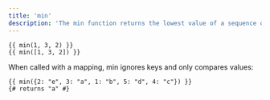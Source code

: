 ```yaml
---
title: 'min'
description: 'The min function returns the lowest value of a sequence or a set of values.'
---
```


```canvas {% process=false>
{{ min(1, 3, 2) }}
{{ min([1, 3, 2]) }}
```

When called with a mapping, min ignores keys and only compares values:

```canvas {% process=false>
{{ min({2: "e", 3: "a", 1: "b", 5: "d", 4: "c"}) }}
{# returns "a" #}
```
